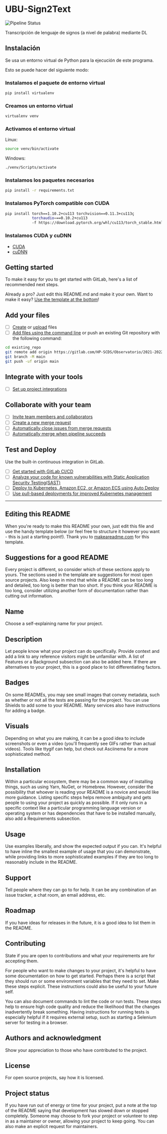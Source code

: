# UBU-Sign2Text

![Pipeline Status](https://gitlab.com/HP-SCDS/Observatorio/2021-2022/sign2text/ubu-sign2text/badges/main/pipeline.svg)

Transcripción de lenguaje de signos (a nivel de palabra) mediante DL

## Instalación

Se usa un entorno virtual de Python para la ejecución de este programa.

Esto se puede hacer del siguiente modo:

### Instalamos el paquete de entorno virtual

```bash
pip install virtualenv
```

### Creamos un entorno virtual

```bash
virtualenv venv
```

### Activamos el entorno virtual

Linux:

```bash
source venv/bin/activate
```

Windows:

```bash
./venv/Scripts/activate
```

### Instalamos los paquetes necesarios

```bash
pip install -r requirements.txt
```

### Instalamos PyTorch compatible con CUDA

```bash
pip install torch==1.10.2+cu113 torchvision==0.11.3+cu113ç
            torchaudio===0.10.2+cu113
            -f https://download.pytorch.org/whl/cu113/torch_stable.html
```

### Instalamos CUDA y cuDNN

* [CUDA](https://developer.nvidia.com/cuda-downloads)
* [cuDNN](https://developer.nvidia.com/rdp/cudnn-download)

## Getting started

To make it easy for you to get started with GitLab, here's a list of recommended next steps.

Already a pro? Just edit this README.md and make it your own. Want to make it easy? [Use the template at the bottom](#editing-this-readme)!

## Add your files

* [ ] [Create](https://gitlab.com/-/experiment/new_project_readme_content:0c4d1c696fb0f0fcf7d3a4c9d7c5c926?https://docs.gitlab.com/ee/user/project/repository/web_editor.html#create-a-file) or [upload](https://gitlab.com/-/experiment/new_project_readme_content:0c4d1c696fb0f0fcf7d3a4c9d7c5c926?https://docs.gitlab.com/ee/user/project/repository/web_editor.html#upload-a-file) files
* [ ] [Add files using the command line](https://gitlab.com/-/experiment/new_project_readme_content:0c4d1c696fb0f0fcf7d3a4c9d7c5c926?https://docs.gitlab.com/ee/gitlab-basics/add-file.html#add-a-file-using-the-command-line) or push an existing Git repository with the following command:

```bash
cd existing_repo
git remote add origin https://gitlab.com/HP-SCDS/Observatorio/2021-2022/sign2text/ubu-sign2text.git
git branch -M main
git push -uf origin main
```

## Integrate with your tools

* [ ] [Set up project integrations](https://gitlab.com/-/experiment/new_project_readme_content:0c4d1c696fb0f0fcf7d3a4c9d7c5c926?https://docs.gitlab.com/ee/user/project/integrations/)

## Collaborate with your team

* [ ] [Invite team members and collaborators](https://gitlab.com/-/experiment/new_project_readme_content:0c4d1c696fb0f0fcf7d3a4c9d7c5c926?https://docs.gitlab.com/ee/user/project/members/)
* [ ] [Create a new merge request](https://gitlab.com/-/experiment/new_project_readme_content:0c4d1c696fb0f0fcf7d3a4c9d7c5c926?https://docs.gitlab.com/ee/user/project/merge_requests/creating_merge_requests.html)
* [ ] [Automatically close issues from merge requests](https://gitlab.com/-/experiment/new_project_readme_content:0c4d1c696fb0f0fcf7d3a4c9d7c5c926?https://docs.gitlab.com/ee/user/project/issues/managing_issues.html#closing-issues-automatically)
* [ ] [Automatically merge when pipeline succeeds](https://gitlab.com/-/experiment/new_project_readme_content:0c4d1c696fb0f0fcf7d3a4c9d7c5c926?https://docs.gitlab.com/ee/user/project/merge_requests/merge_when_pipeline_succeeds.html)

## Test and Deploy

Use the built-in continuous integration in GitLab.

* [ ] [Get started with GitLab CI/CD](https://gitlab.com/-/experiment/new_project_readme_content:0c4d1c696fb0f0fcf7d3a4c9d7c5c926?https://docs.gitlab.com/ee/ci/quick_start/index.html)
* [ ] [Analyze your code for known vulnerabilities with Static Application Security Testing(SAST)](https://gitlab.com/-/experiment/new_project_readme_content:0c4d1c696fb0f0fcf7d3a4c9d7c5c926?https://docs.gitlab.com/ee/user/application_security/sast/)
* [ ] [Deploy to Kubernetes, Amazon EC2, or Amazon ECS using Auto Deploy](https://gitlab.com/-/experiment/new_project_readme_content:0c4d1c696fb0f0fcf7d3a4c9d7c5c926?https://docs.gitlab.com/ee/topics/autodevops/requirements.html)
* [ ] [Use pull-based deployments for improved Kubernetes management](https://gitlab.com/-/experiment/new_project_readme_content:0c4d1c696fb0f0fcf7d3a4c9d7c5c926?https://docs.gitlab.com/ee/user/clusters/agent/)

---

## Editing this README

When you're ready to make this README your own, just edit this file and use the handy template below (or feel free to structure it however you want - this is just a starting point!). Thank you to [makeareadme.com](https://gitlab.com/-/experiment/new_project_readme_content:0c4d1c696fb0f0fcf7d3a4c9d7c5c926?https://www.makeareadme.com/) for this template.

## Suggestions for a good README

Every project is different, so consider which of these sections apply to yours. The sections used in the template are suggestions for most open source projects. Also keep in mind that while a README can be too long and detailed, too long is better than too short. If you think your README is too long, consider utilizing another form of documentation rather than cutting out information.

## Name

Choose a self-explaining name for your project.

## Description

Let people know what your project can do specifically. Provide context and add a link to any reference visitors might be unfamiliar with. A list of Features or a Background subsection can also be added here. If there are alternatives to your project, this is a good place to list differentiating factors.

## Badges

On some READMEs, you may see small images that convey metadata, such as whether or not all the tests are passing for the project. You can use Shields to add some to your README. Many services also have instructions for adding a badge.

## Visuals

Depending on what you are making, it can be a good idea to include screenshots or even a video (you'll frequently see GIFs rather than actual videos). Tools like ttygif can help, but check out Asciinema for a more sophisticated method.

## Installation

Within a particular ecosystem, there may be a common way of installing things, such as using Yarn, NuGet, or Homebrew. However, consider the possibility that whoever is reading your README is a novice and would like more guidance. Listing specific steps helps remove ambiguity and gets people to using your project as quickly as possible. If it only runs in a specific context like a particular programming language version or operating system or has dependencies that have to be installed manually, also add a Requirements subsection.

## Usage

Use examples liberally, and show the expected output if you can. It's helpful to have inline the smallest example of usage that you can demonstrate, while providing links to more sophisticated examples if they are too long to reasonably include in the README.

## Support

Tell people where they can go to for help. It can be any combination of an issue tracker, a chat room, an email address, etc.

## Roadmap

If you have ideas for releases in the future, it is a good idea to list them in the README.

## Contributing

State if you are open to contributions and what your requirements are for accepting them.

For people who want to make changes to your project, it's helpful to have some documentation on how to get started. Perhaps there is a script that they should run or some environment variables that they need to set. Make these steps explicit. These instructions could also be useful to your future self.

You can also document commands to lint the code or run tests. These steps help to ensure high code quality and reduce the likelihood that the changes inadvertently break something. Having instructions for running tests is especially helpful if it requires external setup, such as starting a Selenium server for testing in a browser.

## Authors and acknowledgment

Show your appreciation to those who have contributed to the project.

## License

For open source projects, say how it is licensed.

## Project status

If you have run out of energy or time for your project, put a note at the top of the README saying that development has slowed down or stopped completely. Someone may choose to fork your project or volunteer to step in as a maintainer or owner, allowing your project to keep going. You can also make an explicit request for maintainers.

